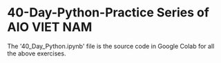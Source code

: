 # 40-Day-Python-Practice Series of AIO VIET NAM
The '40_Day_Python.ipynb' file is the source code in Google Colab for all the above exercises.
